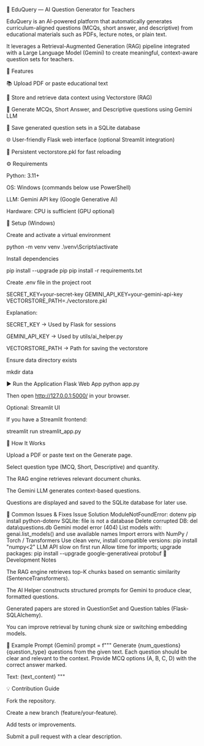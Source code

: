 🧠 EduQuery — AI Question Generator for Teachers

EduQuery is an AI-powered platform that automatically generates curriculum-aligned questions (MCQs, short answer, and descriptive) from educational materials such as PDFs, lecture notes, or plain text.

It leverages a Retrieval-Augmented Generation (RAG) pipeline integrated with a Large Language Model (Gemini) to create meaningful, context-aware question sets for teachers.

🚀 Features

📚 Upload PDF or paste educational text

🧩 Store and retrieve data context using Vectorstore (RAG)

🤖 Generate MCQs, Short Answer, and Descriptive questions using Gemini LLM

💾 Save generated question sets in a SQLite database

🌐 User-friendly Flask web interface (optional Streamlit integration)

🔄 Persistent vectorstore.pkl for fast reloading



⚙️ Requirements

Python: 3.11+

OS: Windows (commands below use PowerShell)

LLM: Gemini API key (Google Generative AI)

Hardware: CPU is sufficient (GPU optional)

🧩 Setup (Windows)

Create and activate a virtual environment

python -m venv venv
.\venv\Scripts\activate


Install dependencies

pip install --upgrade pip
pip install -r requirements.txt


Create .env file in the project root

SECRET_KEY=your-secret-key
GEMINI_API_KEY=your-gemini-api-key
VECTORSTORE_PATH=./vectorstore.pkl


Explanation:

SECRET_KEY → Used by Flask for sessions

GEMINI_API_KEY → Used by utils/ai_helper.py

VECTORSTORE_PATH → Path for saving the vectorstore

Ensure data directory exists

mkdir data

▶️ Run the Application
Flask Web App
python app.py


Then open http://127.0.0.1:5000/
 in your browser.

Optional: Streamlit UI

If you have a Streamlit frontend:

streamlit run streamlit_app.py

🧠 How It Works

Upload a PDF or paste text on the Generate page.

Select question type (MCQ, Short, Descriptive) and quantity.

The RAG engine retrieves relevant document chunks.

The Gemini LLM generates context-based questions.

Questions are displayed and saved to the SQLite database for later use.

🧰 Common Issues & Fixes
Issue	Solution
ModuleNotFoundError: dotenv	pip install python-dotenv
SQLite: file is not a database	Delete corrupted DB: del data\questions.db
Gemini model error (404)	List models with:
genai.list_models() and use available names
Import errors with NumPy / Torch / Transformers	Use clean venv, install compatible versions:
pip install "numpy<2"
LLM API slow on first run	Allow time for imports; upgrade packages:
pip install --upgrade google-generativeai protobuf
🧪 Development Notes

The RAG engine retrieves top-K chunks based on semantic similarity (SentenceTransformers).

The AI Helper constructs structured prompts for Gemini to produce clear, formatted questions.

Generated papers are stored in QuestionSet and Question tables (Flask-SQLAlchemy).

You can improve retrieval by tuning chunk size or switching embedding models.

🧩 Example Prompt (Gemini)
prompt = f"""
Generate {num_questions} {question_type} questions from the given text.
Each question should be clear and relevant to the context.
Provide MCQ options (A, B, C, D) with the correct answer marked.

Text:
{text_content}
"""

💡 Contribution Guide

Fork the repository.

Create a new branch (feature/your-feature).

Add tests or improvements.

Submit a pull request with a clear description.
